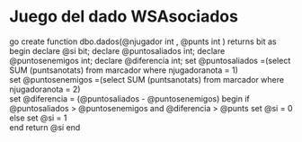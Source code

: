 # Juego del dado WSAsociados
go
create function dbo.dados(@njugador int , @punts int )
returns bit
as begin
declare @si bit;
declare @puntosaliados int;
declare @puntosenemigos int;
declare @diferencia int;
set @puntosaliados =(select SUM (puntsanotats) from marcador
				  where njugadoranota = 1)				  
set @puntosenemigos =(select SUM (puntsanotats) from marcador
				  where njugadoranota = 2)				  
set @diferencia = (@puntosaliados - @puntosenemigos)
begin
if @puntosaliados > @puntosenemigos and @diferencia > @punts set @si = 0
else set @si = 1				
end
return @si 
end
